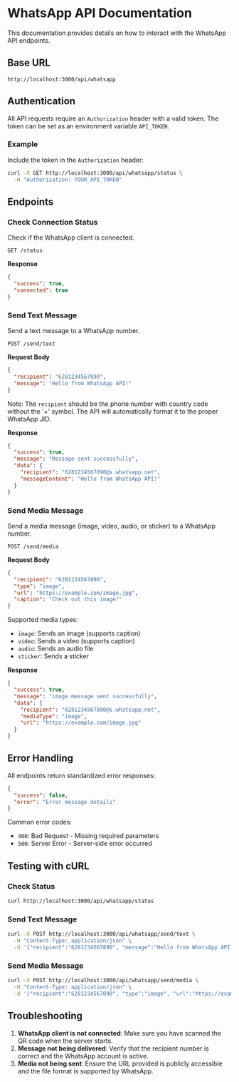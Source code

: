 # WhatsApp API Documentation

This documentation provides details on how to interact with the WhatsApp API endpoints.

## Base URL

```
http://localhost:3000/api/whatsapp
```

## Authentication

All API requests require an `Authorization` header with a valid token. The token can be set as an environment variable `API_TOKEN`.

### Example

Include the token in the `Authorization` header:

```bash
curl -X GET http://localhost:3000/api/whatsapp/status \
  -H "Authorization: YOUR_API_TOKEN"
```

## Endpoints

### Check Connection Status

Check if the WhatsApp client is connected.

```
GET /status
```

**Response**

```json
{
  "success": true,
  "connected": true
}
```

### Send Text Message

Send a text message to a WhatsApp number.

```
POST /send/text
```

**Request Body**

```json
{
  "recipient": "6281234567890",
  "message": "Hello from WhatsApp API!"
}
```

Note: The `recipient` should be the phone number with country code without the '+' symbol. The API will automatically format it to the proper WhatsApp JID.

**Response**

```json
{
  "success": true,
  "message": "Message sent successfully",
  "data": {
    "recipient": "6281234567890@s.whatsapp.net",
    "messageContent": "Hello from WhatsApp API!"
  }
}
```

### Send Media Message

Send a media message (image, video, audio, or sticker) to a WhatsApp number.

```
POST /send/media
```

**Request Body**

```json
{
  "recipient": "6281234567890",
  "type": "image",
  "url": "https://example.com/image.jpg",
  "caption": "Check out this image!"
}
```

Supported media types:
- `image`: Sends an image (supports caption)
- `video`: Sends a video (supports caption)
- `audio`: Sends an audio file
- `sticker`: Sends a sticker

**Response**

```json
{
  "success": true,
  "message": "image message sent successfully",
  "data": {
    "recipient": "6281234567890@s.whatsapp.net",
    "mediaType": "image",
    "url": "https://example.com/image.jpg"
  }
}
```

## Error Handling

All endpoints return standardized error responses:

```json
{
  "success": false,
  "error": "Error message details"
}
```

Common error codes:
- `400`: Bad Request - Missing required parameters
- `500`: Server Error - Server-side error occurred

## Testing with cURL

### Check Status

```bash
curl http://localhost:3000/api/whatsapp/status
```

### Send Text Message

```bash
curl -X POST http://localhost:3000/api/whatsapp/send/text \
  -H "Content-Type: application/json" \
  -d '{"recipient":"6281234567890", "message":"Hello from WhatsApp API!"}'
```

### Send Media Message

```bash
curl -X POST http://localhost:3000/api/whatsapp/send/media \
  -H "Content-Type: application/json" \
  -d '{"recipient":"6281234567890", "type":"image", "url":"https://example.com/image.jpg", "caption":"Check out this image!"}'
```

## Troubleshooting

1. **WhatsApp client is not connected**: Make sure you have scanned the QR code when the server starts.
2. **Message not being delivered**: Verify that the recipient number is correct and the WhatsApp account is active.
3. **Media not being sent**: Ensure the URL provided is publicly accessible and the file format is supported by WhatsApp.
